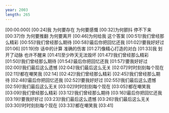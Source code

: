 ```yaml
---
year: 2003
length: 265
---
```

[00:00.000]
[00:24]我 为何要存在 为何要感慨
[00:32]为何颤抖 停不下来
[00:37]你 为何要推翻 为何要离开
[00:46]为何给我 这个答案
[00:51]!我们曾经那么精彩
[00:55]!我们曾经那么期待
[00:58]!最后你把回忆还我
[01:02]!要我好好过
[01:06]
[01:19]你 话中的计算 准确的伤害
[01:27]像精心打造的对白
[01:33]我 划开了动脉 也许不醒来
[01:41]至少昨天无法毁坏
[01:47]!我们曾经那么精彩
[01:50]!我们曾经那么期待
[01:54]!最后你把回忆还我
[01:57]!要我好好过
[02:00]!我们最后这么遗憾
[02:04]!我们最后这么无关
[02:07]!时时刻刻每个现在
[02:11]!都在嘲笑我
[02:14]
[02:42]!我们曾经那么精彩
[02:45]!我们曾经那么期待
[02:48]!最后你把回忆还我
[02:52]!要我好好过
[02:55]!我们最后这么遗憾
[02:59]!我们最后这么无关
[03:02]!时时刻刻每个现在
[03:05]!都在嘲笑我
[03:09]!我们曾经那么精彩
[03:12]!我们曾经那么期待
[03:16]!最后你把回忆还我
[03:19]!要我好好过
[03:23]!我们最后这么遗憾
[03:26]!我们最后这么无关
[03:30]!时时刻刻每个现在
[03:33]!都在嘲笑我
[03:41]